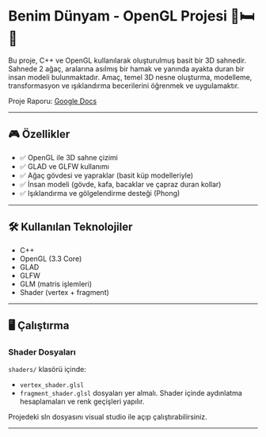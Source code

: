 # Benim Dünyam - OpenGL Projesi 🌳🛏️🧍

Bu proje, C++ ve OpenGL kullanılarak oluşturulmuş basit bir 3D sahnedir. Sahnede 2 ağaç, aralarına asılmış bir hamak ve yanında ayakta duran bir insan modeli bulunmaktadır. Amaç, temel 3D nesne oluşturma, modelleme, transformasyon ve ışıklandırma becerilerini öğrenmek ve uygulamaktır.

Proje Raporu: [Google Docs](https://docs.google.com/document/d/1RJ8oOt9OlnrV_syVad-N7BWuz7KntsiOg-ex8IRrMpA/edit?usp=sharing)

---

## 🎮 Özellikler

- ✅ OpenGL ile 3D sahne çizimi
- ✅ GLAD ve GLFW kullanımı
- ✅ Ağaç gövdesi ve yapraklar (basit küp modelleriyle)
- ✅ İnsan modeli (gövde, kafa, bacaklar ve çapraz duran kollar)
- ✅ Işıklandırma ve gölgelendirme desteği (Phong)

---

## 🛠️ Kullanılan Teknolojiler

- C++
- OpenGL (3.3 Core)
- GLAD
- GLFW
- GLM (matris işlemleri)
- Shader (vertex + fragment)

---

## 🖥️ Çalıştırma

### Shader Dosyaları

`shaders/` klasörü içinde:

- `vertex_shader.glsl`
- `fragment_shader.glsl`
dosyaları yer almalı. Shader içinde aydınlatma hesaplamaları ve renk geçişleri yapılır.

Projedeki sln dosyasını visual studio ile açıp çalıştırabilirsiniz.

---

